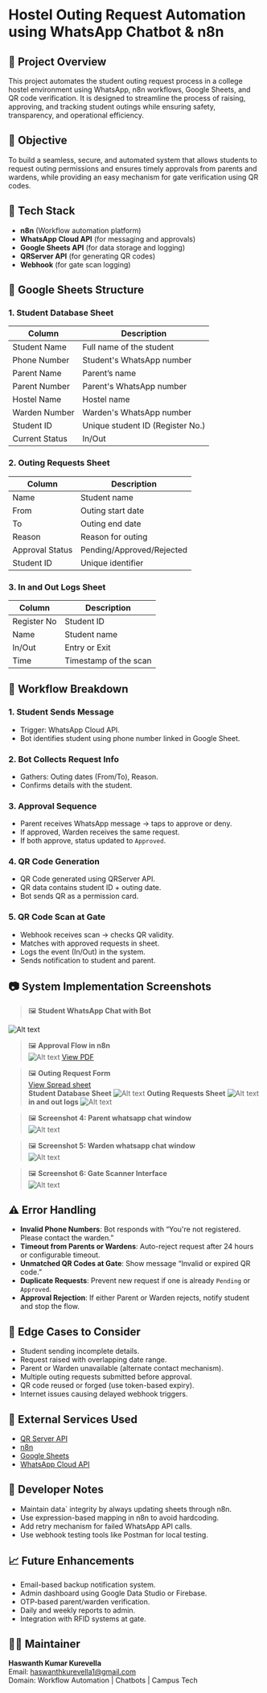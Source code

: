 
# Hostel Outing Request Automation using WhatsApp Chatbot & n8n

## 📘 Project Overview

This project automates the student outing request process in a college hostel environment using WhatsApp, n8n workflows, Google Sheets, and QR code verification. It is designed to streamline the process of raising, approving, and tracking student outings while ensuring safety, transparency, and operational efficiency.

## 🎯 Objective

To build a seamless, secure, and automated system that allows students to request outing permissions and ensures timely approvals from parents and wardens, while providing an easy mechanism for gate verification using QR codes.

## 🧰 Tech Stack

- **n8n** (Workflow automation platform)
- **WhatsApp Cloud API** (for messaging and approvals)
- **Google Sheets API** (for data storage and logging)
- **QRServer API** (for generating QR codes)
- **Webhook** (for gate scan logging)

## 📁 Google Sheets Structure

### 1. **Student Database Sheet**

| Column             | Description                         |
|--------------------|-------------------------------------|
| Student Name       | Full name of the student            |
| Phone Number       | Student's WhatsApp number           |
| Parent Name        | Parent’s name                       |
| Parent Number      | Parent's WhatsApp number            |
| Hostel Name        | Hostel name                         |
| Warden Number      | Warden's WhatsApp number            |
| Student ID         | Unique student ID (Register No.)    |
| Current Status     | In/Out                              |

### 2. **Outing Requests Sheet**

| Column             | Description                         |
|--------------------|-------------------------------------|
| Name               | Student name                        |
| From               | Outing start date                   |
| To                 | Outing end date                     |
| Reason             | Reason for outing                   |
| Approval Status    | Pending/Approved/Rejected           |
| Student ID         | Unique identifier                   |

### 3. **In and Out Logs Sheet**

| Column             | Description                         |
|--------------------|-------------------------------------|
| Register No        | Student ID                          |
| Name               | Student name                        |
| In/Out             | Entry or Exit                       |
| Time               | Timestamp of the scan               |

## 🔄 Workflow Breakdown

### 1. **Student Sends Message**

- Trigger: WhatsApp Cloud API.
- Bot identifies student using phone number linked in Google Sheet.

### 2. **Bot Collects Request Info**

- Gathers: Outing dates (From/To), Reason.
- Confirms details with the student.

### 3. **Approval Sequence**

- Parent receives WhatsApp message → taps to approve or deny.
- If approved, Warden receives the same request.
- If both approve, status updated to `Approved`.

### 4. **QR Code Generation**

- QR Code generated using QRServer API.
- QR data contains student ID + outing date.
- Bot sends QR as a permission card.

### 5. **QR Code Scan at Gate**

- Webhook receives scan → checks QR validity.
- Matches with approved requests in sheet.
- Logs the event (In/Out) in the system.
- Sends notification to student and parent.

## 📷 System Implementation Screenshots

> 🖼️ **Student WhatsApp Chat with Bot**  
<img title="a title" alt="Alt text" src="Screenshots\Student Chat.jpg">

> 🖼️ **Approval Flow in n8n**  
> <img title="a title" alt="Alt text" src="Screenshots\n8n workflow-1.jpg">
[View PDF](./n8n%20workflow.pdf)

> 🖼️ **Outing Request Form**  
> [View Spread sheet](https://docs.google.com/spreadsheets/d/11OyOqkj_BNrO477fXvTK44QyW5U9TswZksE1vsnwuc8/edit?usp=sharing)  
> **Student Database Sheet**
> <img title="a title" alt="Alt text" src="Screenshots\Excel sheet db.png">
>**Outing Requests Sheet**
> <img title="a title" alt="Alt text" src="Screenshots\Excel sheet approval requests.png">
>**in and out logs**
><img title="a title" alt="Alt text" src="Screenshots\Excel sheet in and out logs.png">

> 🖼️ **Screenshot 4: Parent whatsapp chat window**  
> <img title="a title" alt="Alt text" src="Screenshots\Parent chat screenshot.png">

> 🖼️ **Screenshot 5: Warden whatsapp chat window**  
> <img title="a title" alt="Alt text" src="Screenshots\warden chat.jpg">  

> 🖼️ **Screenshot 6: Gate Scanner Interface**  
> <img title="a title" alt="Alt text" src="Screenshots\Scanner Interface.png">

## ⚠️ Error Handling

- **Invalid Phone Numbers**: Bot responds with “You're not registered. Please contact the warden.”
- **Timeout from Parents or Wardens**: Auto-reject request after 24 hours or configurable timeout.
- **Unmatched QR Codes at Gate**: Show message “Invalid or expired QR code.”
- **Duplicate Requests**: Prevent new request if one is already `Pending` or `Approved`.
- **Approval Rejection**: If either Parent or Warden rejects, notify student and stop the flow.

## 🧪 Edge Cases to Consider

- Student sending incomplete details.
- Request raised with overlapping date range.
- Parent or Warden unavailable (alternate contact mechanism).
- Multiple outing requests submitted before approval.
- QR code reused or forged (use token-based expiry).
- Internet issues causing delayed webhook triggers.  

## 🔗 External Services Used
- [QR Server API](https://goqr.me/api/)
- [n8n](https://n8n.io/)
- [Google Sheets](https://sheets.google.com)
- [WhatsApp Cloud API](https://developers.facebook.com/docs/whatsapp/cloud-api)

## 📝 Developer Notes

- Maintain data` integrity by always updating sheets through n8n.
- Use expression-based mapping in n8n to avoid hardcoding.
- Add retry mechanism for failed WhatsApp API calls.
- Use webhook testing tools like Postman for local testing.

## 📈 Future Enhancements

- Email-based backup notification system.
- Admin dashboard using Google Data Studio or Firebase.
- OTP-based parent/warden verification.
- Daily and weekly reports to admin.
- Integration with RFID systems at gate.

## 👨‍💻 Maintainer

**Haswanth Kumar Kurevella**  
Email: <haswanthkurevella1@gmail.com>   
Domain: Workflow Automation | Chatbots | Campus Tech
